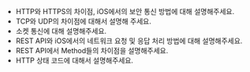 - HTTP와 HTTPS의 차이점, iOS에서의 보안 통신 방법에 대해 설명해주세요.
- TCP와 UDP의 차이점에 대해서 설명해 주세요.
- 소켓 통신에 대해 설명해주세요.
- REST API와 iOS에서의 네트워크 요청 및 응답 처리 방법에 대해 설명해주세요.
- REST API에서 Method들의 차이점을 설명해주세요.
- HTTP 상태 코드에 대해서 설명해주세요.